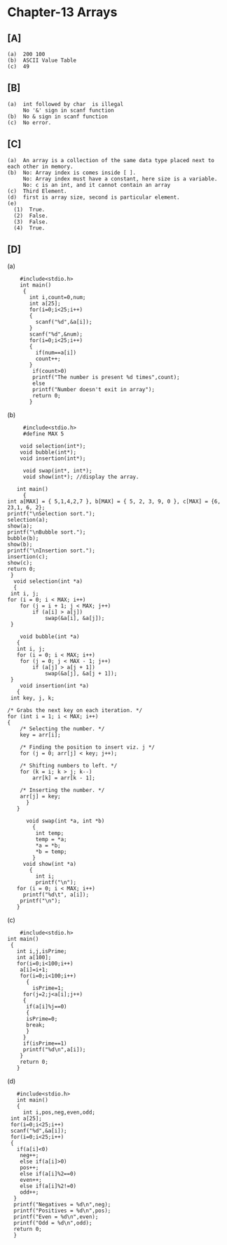 # Chapter-13 Arrays

## [A]

    (a)  200 100
    (b)  ASCII Value Table
    (c)  49
    
## [B]


    (a)  int followed by char  is illegal
         No '&' sign in scanf function  
    (b)  No & sign in scanf function
    (c)  No error.
    
## [C]

    (a)  An array is a collection of the same data type placed next to each other in memory.
    (b)  No: Array index is comes inside [ ].
         No: Array index must have a constant, here size is a variable.
         No: c is an int, and it cannot contain an array
    (c)  Third Element.
    (d)  first is array size, second is particular element.
    (e)  
      (1)  True.
      (2)  False.
      (3)  False.
      (4)  True.
      
## [D]

(a)

        #include<stdio.h>
        int main()
         {
           int i,count=0,num;
           int a[25];
           for(i=0;i<25;i++)
           {
             scanf("%d",&a[i]);
           }
           scanf("%d",&num);
           for(i=0;i<25;i++)
           { 
             if(num==a[i])
             count++;
           } 
            if(count>0)
            printf("The number is present %d times",count);
            else
            printf("Number doesn't exit in array");
            return 0;
           }
           
(b)

         #include<stdio.h>
         #define MAX 5

        void selection(int*);
        void bubble(int*);
        void insertion(int*);

         void swap(int*, int*);
         void show(int*); //display the array.

       int main() 
         {
	int a[MAX] = { 5,1,4,2,7 }, b[MAX] = { 5, 2, 3, 9, 0 }, c[MAX] = {6, 23,1, 6, 2};
	printf("\nSelection sort.");
	selection(a);
	show(a);
	printf("\nBubble sort.");
	bubble(b);
	show(b);
	printf("\nInsertion sort.");
	insertion(c);
	show(c);
	return 0;
     }
      void selection(int *a)
      {
	 int i, j;
	for (i = 0; i < MAX; i++)
		for (j = i + 1; j < MAX; j++)
			if (a[i] > a[j])
				swap(&a[i], &a[j]);
     }

        void bubble(int *a)
       {
	   int i, j;
	   for (i = 0; i < MAX; i++)
		for (j = 0; j < MAX - 1; j++)
			if (a[j] > a[j + 1])
				swap(&a[j], &a[j + 1]);
     }
        void insertion(int *a)
       {
	 int key, j, k;

	/* Grabs the next key on each iteration. */
	for (int i = 1; i < MAX; i++)
	{
		/* Selecting the number. */
		key = arr[i];

		/* Finding the position to insert viz. j */
		for (j = 0; arr[j] < key; j++);

		/* Shifting numbers to left. */
		for (k = i; k > j; k--)
			arr[k] = arr[k - 1];

		/* Inserting the number. */
		arr[j] = key;
	      }
       }

          void swap(int *a, int *b)
            {
	         int temp;
	         temp = *a;
	         *a = *b;
	         *b = temp;
            }
         void show(int *a)
           {
	         int i;
	         printf("\n");
	   for (i = 0; i < MAX; i++)
		 printf("%d\t", a[i]);
     	printf("\n");
       }
       
(c)

        #include<stdio.h>
	int main()
	 {
	   int i,j,isPrime;
	   int a[100];
	   for(i=0;i<100;i++)
	    a[i]=i+1;
	    for(i=0;i<100;i++)
	      { 
	        isPrime=1;
		 for(j=2;j<a[i];j++)
		 {
		  if(a[i]%j==0)
		  {
		  isPrime=0;
		  break;
		  }
		 }
		 if(isPrime==1)
		 printf("%d\n",a[i]);
		}
		return 0;
	   }
	   
(d)

       #include<stdio.h>
       int main()
       {
         int i,pos,neg,even,odd;
	 int a[25];
	 for(i=0;i<25;i++)
	 scanf("%d",&a[i]);
	 for(i=0;i<25;i++)
	 {
	   if(a[i]<0)
	    neg++;
	    else if(a[i]>0)
	    pos++;
	    else if(a[i]%2==0)
	    even++;
	    else if(a[i]%2!=0)
	    odd++;
	  }
	  printf("Negatives = %d\n",neg);
	  printf("Positives = %d\n",pos);
	  printf("Even = %d\n",even);
	  printf("Odd = %d\n",odd);
	  return 0;
	  }
